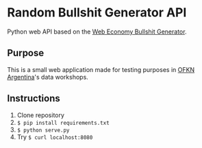 Random Bullshit Generator API
=============================

Python web API based on the [Web Economy Bullshit Generator](http://www.dack.com/web/bullshit.html).


Purpose
-------

This is a small web application made for testing purposes in [OFKN Argentina](http://ar.okfn.org/)'s data workshops.

Instructions
------------

1. Clone repository
2. `$ pip install requirements.txt`
3. `$ python serve.py`
4. Try `$ curl localhost:8080`
